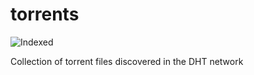 torrents 
========
![Indexed](https://img.shields.io/badge/indexed-61696-blue)

Collection of torrent files discovered in the DHT network
